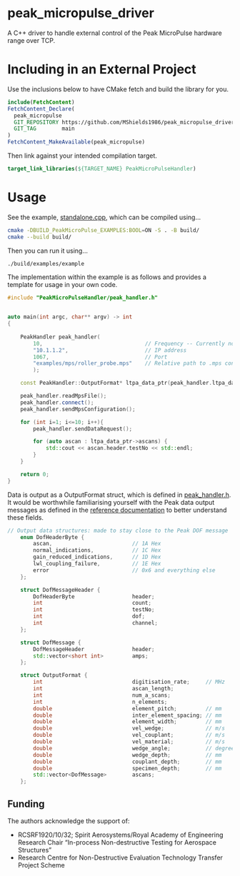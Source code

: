 # peak_micropulse_driver
A C++ driver to handle external control of the Peak MicroPulse hardware range over TCP.

# Including in an External Project
Use the inclusions below to have CMake fetch and build the library for you.
```cmake
include(FetchContent)
FetchContent_Declare(
  peak_micropulse
  GIT_REPOSITORY https://github.com/MShields1986/peak_micropulse_driver
  GIT_TAG        main
)
FetchContent_MakeAvailable(peak_micropulse)
```

Then link against your intended compilation target.
```cmake
target_link_libraries(${TARGET_NAME} PeakMicroPulseHandler)
```

# Usage
See the example, [standalone.cpp](https://github.com/MShields1986/peak_micropulse_driver/blob/main/examples/standalone.cpp), which can be compiled using...
```bash
cmake -DBUILD_PeakMicroPulse_EXAMPLES:BOOL=ON -S . -B build/
cmake --build build/
```

Then you can run it using...
```bash
./build/examples/example
```

The implementation within the example is as follows and provides a template for usage in your own code.
```cpp
#include "PeakMicroPulseHandler/peak_handler.h"


auto main(int argc, char** argv) -> int
{
    
    PeakHandler peak_handler(
        10,                                // Frequency -- Currently not used!
        "10.1.1.2",                        // IP address
        1067,                              // Port
        "examples/mps/roller_probe.mps"    // Relative path to .mps configuration file
        );

    const PeakHandler::OutputFormat* ltpa_data_ptr(peak_handler.ltpa_data_ptr());

    peak_handler.readMpsFile();
    peak_handler.connect();
    peak_handler.sendMpsConfiguration();

    for (int i=1; i<=10; i++){
        peak_handler.sendDataRequest();

        for (auto ascan : ltpa_data_ptr->ascans) {
            std::cout << ascan.header.testNo << std::endl;
        }
    }

    return 0;
}
```

Data is output as a OutputFormat struct, which is defined in [peak_handler.h](https://github.com/MShields1986/peak_micropulse_driver/blob/main/peak_micropulse/include/PeakMicroPulseHandler/peak_handler.h). It would be worthwhile familiarising yourself with the Peak data output messages as defined in the [reference documentation](https://github.com/MShields1986/peak_micropulse_driver/blob/main/refs/PNL_1267_Issue_1_02_MicroPulse_Range_MP6_Command_Reference_Manual.pdf) to better understand these fields.

```cpp
// Output data structures: made to stay close to the Peak DOF message
    enum DofHeaderByte {
        ascan,                         // 1A Hex
        normal_indications,            // 1C Hex
        gain_reduced_indications,      // 1D Hex
        lwl_coupling_failure,          // 1E Hex
        error                          // 0x6 and everything else
    };

    struct DofMessageHeader {
        DofHeaderByte                  header;
        int                            count;
        int                            testNo;
        int                            dof;
        int                            channel;
    };

    struct DofMessage {
        DofMessageHeader               header;
        std::vector<short int>         amps;
    };

    struct OutputFormat {
        int                            digitisation_rate;     // MHz
        int                            ascan_length;
        int                            num_a_scans;
        int                            n_elements;
        double                         element_pitch;         // mm
        double                         inter_element_spacing; // mm
        double                         element_width;         // mm
        double                         vel_wedge;             // m/s
        double                         vel_couplant;          // m/s
        double                         vel_material;          // m/s
        double                         wedge_angle;           // degrees
        double                         wedge_depth;           // mm
        double                         couplant_depth;        // mm
        double                         specimen_depth;        // mm
        std::vector<DofMessage>        ascans;
    };
```

## Funding
The authors acknowledge the support of:
- RCSRF1920/10/32; Spirit Aerosystems/Royal Academy of Engineering Research Chair “In-process Non-destructive Testing for Aerospace Structures”
- Research Centre for Non-Destructive Evaluation Technology Transfer Project Scheme
